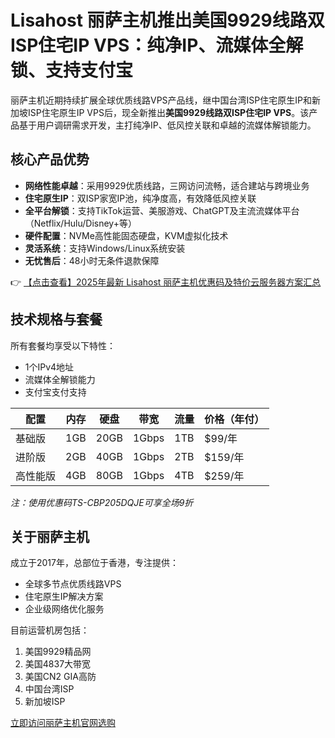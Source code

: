 # Lisahost 丽萨主机推出美国9929线路双ISP住宅IP VPS：纯净IP、流媒体全解锁、支持支付宝

丽萨主机近期持续扩展全球优质线路VPS产品线，继中国台湾ISP住宅原生IP和新加坡ISP住宅原生IP VPS后，现全新推出**美国9929线路双ISP住宅IP VPS**。该产品基于用户调研需求开发，主打纯净IP、低风控关联和卓越的流媒体解锁能力。

## 核心产品优势

- **网络性能卓越**：采用9929优质线路，三网访问流畅，适合建站与跨境业务
- **住宅原生IP**：双ISP家宽IP池，纯净度高，有效降低风控关联
- **全平台解锁**：支持TikTok运营、美服游戏、ChatGPT及主流流媒体平台（Netflix/Hulu/Disney+等）
- **硬件配置**：NVMe高性能固态硬盘，KVM虚拟化技术
- **灵活系统**：支持Windows/Linux系统安装
- **无忧售后**：48小时无条件退款保障

👉 [【点击查看】2025年最新 Lisahost 丽萨主机优惠码及特价云服务器方案汇总](https://bit.ly/lisazhuji)

## 技术规格与套餐

所有套餐均享受以下特性：
- 1个IPv4地址
- 流媒体全解锁能力
- 支付宝支付支持

| 配置       | 内存 | 硬盘 | 带宽 | 流量 | 价格（年付） |
|------------|------|------|------|------|-------------|
| 基础版     | 1GB  | 20GB | 1Gbps| 1TB  | $99/年      |
| 进阶版     | 2GB  | 40GB | 1Gbps| 2TB  | $159/年     |
| 高性能版   | 4GB  | 80GB | 1Gbps| 4TB  | $259/年     |

*注：使用优惠码TS-CBP205DQJE可享全场9折*

## 关于丽萨主机

成立于2017年，总部位于香港，专注提供：
- 全球多节点优质线路VPS
- 住宅原生IP解决方案
- 企业级网络优化服务

目前运营机房包括：
1. 美国9929精品网
2. 美国4837大带宽
3. 美国CN2 GIA高防
4. 中国台湾ISP
5. 新加坡ISP

[立即访问丽萨主机官网选购](https://bit.ly/lisazhuji)